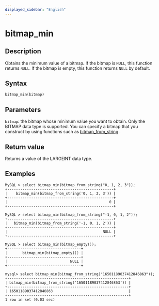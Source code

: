 ```yaml
---
displayed_sidebar: "English"
---
```


# bitmap_min

## Description

Obtains the minimum value of a bitmap. If the bitmap is `NULL`, this function returns `NULL`. If the bitmap is empty, this function returns `NULL` by default.

## Syntax

```Haskell
bitmap_min(bitmap)
```

## Parameters

`bitmap`: the bitmap whose minimum value you want to obtain. Only the BITMAP data type is supported. You can specify a bitmap that you construct by using functions such as [bitmap_from_string](bitmap_from_string.md).

## Return value

Returns a value of the LARGEINT data type.

## Examples

```Plain
MySQL > select bitmap_min(bitmap_from_string("0, 1, 2, 3"));
+-------------------------------------------------+
|    bitmap_min(bitmap_from_string('0, 1, 2, 3')) |
+-------------------------------------------------+
|                                               0 |
+-------------------------------------------------+

MySQL > select bitmap_min(bitmap_from_string("-1, 0, 1, 2"));
+-------------------------------------------------+
|   bitmap_min(bitmap_from_string('-1, 0, 1, 2')) |
+-------------------------------------------------+
|                                            NULL |
+-------------------------------------------------+

MySQL > select bitmap_min(bitmap_empty());
+----------------------------------+
|       bitmap_min(bitmap_empty()) |
+----------------------------------+
|                             NULL |
+----------------------------------+

mysql> select bitmap_min(bitmap_from_string("16501189037412846863"));
+--------------------------------------------------------+
| bitmap_min(bitmap_from_string('16501189037412846863')) |
+--------------------------------------------------------+
| 16501189037412846863                                   |
+--------------------------------------------------------+
1 row in set (0.03 sec)
```
